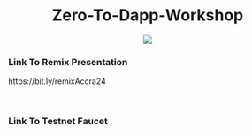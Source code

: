 # <div align="center">Zero-To-Dapp-Workshop</div>
<div align="center"><img src="https://github.com/eben619/Zero-To-Dapp-Workshop/blob/main/ethAccraHero.svg"></div>


### <div>Link To Remix Presentation</div>

<p>https://bit.ly/remixAccra24<p/><br>

### <div>Link To Testnet Faucet</div>
